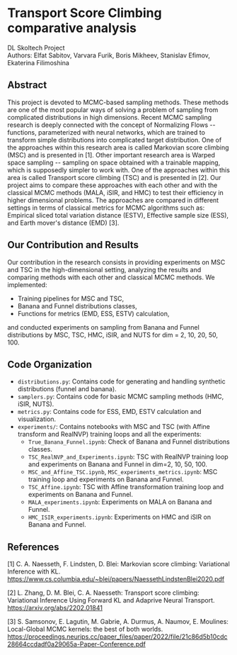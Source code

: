 # Transport Score Climbing comparative analysis 
DL Skoltech Project
\
Authors: Elfat Sabitov, Varvara Furik, Boris Mikheev, Stanislav Efimov, Ekaterina Filimoshina

## Abstract
This project is devoted to MCMC-based sampling methods. These methods are one of the most popular ways of solving a problem of sampling from complicated distributions in high dimensions. Recent MCMC sampling research is deeply connected with the concept of Normalizing Flows -- functions, parameterized with neural networks, which are trained to transform simple distributions into complicated target distribution. One of the approaches within this research area is called Markovian score climbing (MSC) and is presented in [1]. Other important research area is Warped space sampling -- sampling on space obtained with a trainable mapping, which is supposedly simpler to work with. One of the approaches within this area is called Transport score climbing (TSC) and is presented in [2]. Our project aims to compare these approaches with each other and with the classical MCMC methods (MALA, iSIR, and HMC) to test their efficiency in higher dimensional problems. The approaches are compared in different settings in terms of classical metrics for MCMC algorithms such as: Empirical sliced total variation distance (ESTV), Effective sample size (ESS), and Earth mover's distance (EMD) [3]. 

## Our Contribution and Results
Our contribution in the research consists in providing experiments on MSC and TSC in the high-dimensional setting, analyzing the results and comparing methods with each other and classical MCMC methods. 
We implemented:
* Training pipelines for MSC and TSC,
* Banana and Funnel distributions classes,
* Functions for metrics (EMD, ESS, ESTV) calculation,

and conducted experiments on sampling from Banana and Funnel distributions by MSC, TSC, HMC, iSIR, and NUTS for dim = 2, 10, 20, 50, 100.



## Code Organization
* `distributions.py`: Contains code for generating and handling synthetic distributions (funnel and banana).
* `samplers.py`: Contains code for basic MCMC sampling methods (HMC, iSIR, NUTS).
* `metrics.py`: Contains code for ESS, EMD, ESTV calculation and visualization.
* `experiments/`: Contains notebooks with MSC and TSC (with Affine transform and RealNVP) training loops and all the experiments:
  * `True_Banana_Funnel.ipynb`: Check of Banana and Funnel distributions classes.
  * `TSC_RealNVP_and_Experiments.ipynb`: TSC with RealNVP training loop and experiments on Banana and Funnel in dim=2, 10, 50, 100.
  * `MSC_and_Affine_TSC.ipynb`, `MSC_experiments_metrics.ipynb`: MSC training loop and experiments on Banana and Funnel.
  * `TSC_Affine.ipynb`: TSC with Affine transformation training loop and experiments on Banana and Funnel.
  * `MALA_experiments.ipynb`: Experiments on MALA on Banana and Funnel.
  * `HMC_ISIR_experiments.ipynb`: Experiments on HMC and iSIR on Banana and Funnel.
 


## References

[1] C. A. Naesseth, F. Lindsten, D. Blei: Markovian score climbing: Variational Inference with KL. https://www.cs.columbia.edu/~blei/papers/NaessethLindstenBlei2020.pdf

[2] L. Zhang, D. M. Blei, C. A. Naesseth: Transport score climbing: Variational Inference Using Forward KL and Adaprive Neural Transport. https://arxiv.org/abs/2202.01841

[3] S. Samsonov, E. Lagutin, M. Gabrie, A. Durmus, A. Naumov, E. Moulines: Local-Global MCMC kernels: the best of both worlds. https://proceedings.neurips.cc/paper_files/paper/2022/file/21c86d5b10cdc28664ccdadf0a29065a-Paper-Conference.pdf



